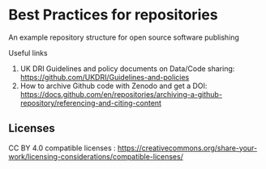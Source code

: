 # Best Practices for repositories
An example repository structure for open source software publishing

Useful links
1. UK DRI Guidelines and policy documents on Data/Code sharing: https://github.com/UKDRI/Guidelines-and-policies 
2. How to archive Github code with Zenodo and get a DOI: https://docs.github.com/en/repositories/archiving-a-github-repository/referencing-and-citing-content

## Licenses


CC BY 4.0 compatible licenses : https://creativecommons.org/share-your-work/licensing-considerations/compatible-licenses/
